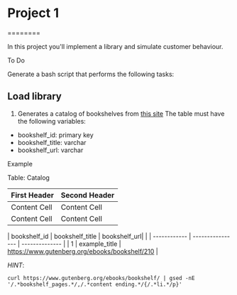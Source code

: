 # Project 1
========

In this project you'll implement a library and simulate customer behaviour.


To Do

Generate a bash script that performs the following tasks: 

## Load library

1. Generates a catalog of bookshelves from [this site](https://www.gutenberg.org/ebooks/bookshelf/) 
The table must have the following variables:

- bookshelf_id: primary key
- bookshelf_title: varchar
- bookshelf_url: varchar

Example

Table: Catalog

| First Header  | Second Header |
| ------------- | ------------- |
| Content Cell  | Content Cell  |
| Content Cell  | Content Cell  |s

| bookshelf_id | bookshelf_title  | bookshelf_url| |
| ------------ | ---------------- |  -------------- |
|      1       |    example_title |  https://www.gutenberg.org/ebooks/bookshelf/210 |


*HINT*:

```curl https://www.gutenberg.org/ebooks/bookshelf/ | gsed -nE '/.*bookshelf_pages.*/,/.*content ending.*/{/.*li.*/p}'```
